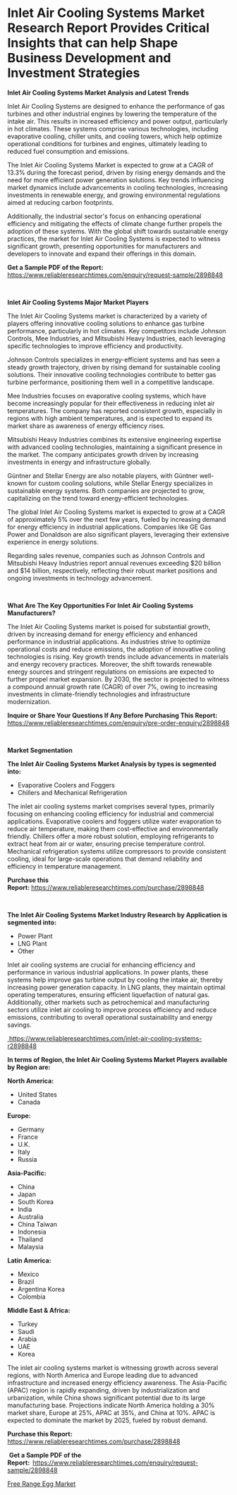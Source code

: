 <p><h1>Inlet Air Cooling Systems Market Research Report Provides Critical Insights that can help Shape Business Development and Investment Strategies</h1></p><p><strong>Inlet Air Cooling Systems Market Analysis and Latest Trends</strong></p>
<p><p>Inlet Air Cooling Systems are designed to enhance the performance of gas turbines and other industrial engines by lowering the temperature of the intake air. This results in increased efficiency and power output, particularly in hot climates. These systems comprise various technologies, including evaporative cooling, chiller units, and cooling towers, which help optimize operational conditions for turbines and engines, ultimately leading to reduced fuel consumption and emissions.</p><p>The Inlet Air Cooling Systems Market is expected to grow at a CAGR of 13.3% during the forecast period, driven by rising energy demands and the need for more efficient power generation solutions. Key trends influencing market dynamics include advancements in cooling technologies, increasing investments in renewable energy, and growing environmental regulations aimed at reducing carbon footprints. </p><p>Additionally, the industrial sector's focus on enhancing operational efficiency and mitigating the effects of climate change further propels the adoption of these systems. With the global shift towards sustainable energy practices, the market for Inlet Air Cooling Systems is expected to witness significant growth, presenting opportunities for manufacturers and developers to innovate and expand their offerings in this domain.</p></p>
<p><strong>Get a Sample PDF of the Report:&nbsp;</strong> <a href="https://www.reliableresearchtimes.com/enquiry/request-sample/2898848?utm_campaign=2989&utm_medium=2&utm_source=Github&utm_content=ia&utm_term=15032025&utm_id=inlet-air-cooling-systems">https://www.reliableresearchtimes.com/enquiry/request-sample/2898848</a></p>
<p>&nbsp;</p>
<p><strong>Inlet Air Cooling Systems Major Market Players</strong></p>
<p><p>The Inlet Air Cooling Systems market is characterized by a variety of players offering innovative cooling solutions to enhance gas turbine performance, particularly in hot climates. Key competitors include Johnson Controls, Mee Industries, and Mitsubishi Heavy Industries, each leveraging specific technologies to improve efficiency and productivity.</p><p>Johnson Controls specializes in energy-efficient systems and has seen a steady growth trajectory, driven by rising demand for sustainable cooling solutions. Their innovative cooling technologies contribute to better gas turbine performance, positioning them well in a competitive landscape.</p><p>Mee Industries focuses on evaporative cooling systems, which have become increasingly popular for their effectiveness in reducing inlet air temperatures. The company has reported consistent growth, especially in regions with high ambient temperatures, and is expected to expand its market share as awareness of energy efficiency rises.</p><p>Mitsubishi Heavy Industries combines its extensive engineering expertise with advanced cooling technologies, maintaining a significant presence in the market. The company anticipates growth driven by increasing investments in energy and infrastructure globally.</p><p>Güntner and Stellar Energy are also notable players, with Güntner well-known for custom cooling solutions, while Stellar Energy specializes in sustainable energy systems. Both companies are projected to grow, capitalizing on the trend toward energy-efficient technologies.</p><p>The global Inlet Air Cooling Systems market is expected to grow at a CAGR of approximately 5% over the next few years, fueled by increasing demand for energy efficiency in industrial applications. Companies like GE Gas Power and Donaldson are also significant players, leveraging their extensive experience in energy solutions. </p><p>Regarding sales revenue, companies such as Johnson Controls and Mitsubishi Heavy Industries report annual revenues exceeding $20 billion and $14 billion, respectively, reflecting their robust market positions and ongoing investments in technology advancement.</p></p>
<p>&nbsp;</p>
<p><strong>What Are The Key Opportunities For Inlet Air Cooling Systems Manufacturers?</strong></p>
<p><p>The Inlet Air Cooling Systems market is poised for substantial growth, driven by increasing demand for energy efficiency and enhanced performance in industrial applications. As industries strive to optimize operational costs and reduce emissions, the adoption of innovative cooling technologies is rising. Key growth trends include advancements in materials and energy recovery practices. Moreover, the shift towards renewable energy sources and stringent regulations on emissions are expected to further propel market expansion. By 2030, the sector is projected to witness a compound annual growth rate (CAGR) of over 7%, owing to increasing investments in climate-friendly technologies and infrastructure modernization.</p></p>
<p><strong>Inquire or Share Your Questions If Any Before Purchasing This Report:</strong> <a href="https://www.reliableresearchtimes.com/enquiry/pre-order-enquiry/2898848?utm_campaign=2989&utm_medium=2&utm_source=Github&utm_content=ia&utm_term=15032025&utm_id=inlet-air-cooling-systems">https://www.reliableresearchtimes.com/enquiry/pre-order-enquiry/2898848</a></p>
<p>&nbsp;</p>
<p><strong>Market Segmentation</strong></p>
<p><strong>The Inlet Air Cooling Systems Market Analysis by types is segmented into:</strong></p>
<p><ul><li>Evaporative Coolers and Foggers</li><li>Chillers and Mechanical Refrigeration</li></ul></p>
<p><p>The inlet air cooling systems market comprises several types, primarily focusing on enhancing cooling efficiency for industrial and commercial applications. Evaporative coolers and foggers utilize water evaporation to reduce air temperature, making them cost-effective and environmentally friendly. Chillers offer a more robust solution, employing refrigerants to extract heat from air or water, ensuring precise temperature control. Mechanical refrigeration systems utilize compressors to provide consistent cooling, ideal for large-scale operations that demand reliability and efficiency in temperature management.</p></p>
<p><strong>Purchase this Report:&nbsp;</strong><a href="https://www.reliableresearchtimes.com/purchase/2898848?utm_campaign=2989&utm_medium=2&utm_source=Github&utm_content=ia&utm_term=15032025&utm_id=inlet-air-cooling-systems">https://www.reliableresearchtimes.com/purchase/2898848</a></p>
<p>&nbsp;</p>
<p><strong>The Inlet Air Cooling Systems Market Industry Research by Application is segmented into:</strong></p>
<p><ul><li>Power Plant</li><li>LNG Plant</li><li>Other</li></ul></p>
<p><p>Inlet air cooling systems are crucial for enhancing efficiency and performance in various industrial applications. In power plants, these systems help improve gas turbine output by cooling the intake air, thereby increasing power generation capacity. In LNG plants, they maintain optimal operating temperatures, ensuring efficient liquefaction of natural gas. Additionally, other markets such as petrochemical and manufacturing sectors utilize inlet air cooling to improve process efficiency and reduce emissions, contributing to overall operational sustainability and energy savings.</p></p>
<p><a href="https://www.reliableresearchtimes.com/inlet-air-cooling-systems-r2898848?utm_campaign=2989&utm_medium=2&utm_source=Github&utm_content=ia&utm_term=15032025&utm_id=inlet-air-cooling-systems">&nbsp;https://www.reliableresearchtimes.com/inlet-air-cooling-systems-r2898848</a></p>
<p><strong>In terms of Region, the Inlet Air Cooling Systems Market Players available by Region are:</strong></p>
<p>
    <p> <strong> North America: </strong>
        <ul>
            <li>United States</li>
            <li>Canada</li>
        </ul>
        </p> 
    <p> <strong> Europe: </strong>
        <ul>
            <li>Germany</li>
            <li>France</li>
            <li>U.K.</li>
            <li>Italy</li>
            <li>Russia</li>
        </ul>
        </p> 
    <p> <strong> Asia-Pacific: </strong>
        <ul>
            <li>China</li>
            <li>Japan</li>
            <li>South Korea</li>
            <li>India</li>
            <li>Australia</li>
            <li>China Taiwan</li>
            <li>Indonesia</li>
            <li>Thailand</li>
            <li>Malaysia</li>
        </ul>
        </p> 
    <p> <strong> Latin America: </strong>
        <ul>
            <li>Mexico</li>
            <li>Brazil</li>
            <li>Argentina Korea</li>
            <li>Colombia</li>
        </ul>
        </p> 
    <p> <strong> Middle East & Africa: </strong>
        <ul>
            <li>Turkey</li>
            <li>Saudi</li>
            <li>Arabia</li>
            <li>UAE</li>
            <li>Korea</li>
        </ul>
    </p>
    </p>
<p><p>The inlet air cooling systems market is witnessing growth across several regions, with North America and Europe leading due to advanced infrastructure and increased energy efficiency awareness. The Asia-Pacific (APAC) region is rapidly expanding, driven by industrialization and urbanization, while China shows significant potential due to its large manufacturing base. Projections indicate North America holding a 30% market share, Europe at 25%, APAC at 35%, and China at 10%. APAC is expected to dominate the market by 2025, fueled by robust demand.</p></p>
<p><strong>Purchase this Report: </strong><a href="https://www.reliableresearchtimes.com/purchase/2898848?utm_campaign=2989&utm_medium=2&utm_source=Github&utm_content=ia&utm_term=15032025&utm_id=inlet-air-cooling-systems">https://www.reliableresearchtimes.com/purchase/2898848</a></p>
<p>&nbsp;<strong>Get a Sample PDF of the Report:&nbsp;&nbsp;</strong><a href="https://www.reliableresearchtimes.com/enquiry/request-sample/2898848?utm_campaign=2989&utm_medium=2&utm_source=Github&utm_content=ia&utm_term=15032025&utm_id=inlet-air-cooling-systems">https://www.reliableresearchtimes.com/enquiry/request-sample/2898848</a></p>
<p><strong></strong></p>
<p><p><a href="https://github.com/genayziben/Market-Research-Report-List-1/blob/main/free-range-egg-market.md?utm_campaign=2989&utm_medium=2&utm_source=Github&utm_content=ia&utm_term=15032025&utm_id=inlet-air-cooling-systems">Free Range Egg Market</a></p></p>